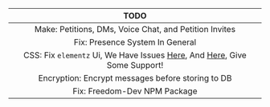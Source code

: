 |                                                                                        TODO                                                                                        |
| :--------------------------------------------------------------------------------------------------------------------------------------------------------------------------------: |
|                                                               Make: Petitions, DMs, Voice Chat, and Petition Invites                                                               |
|                                                                          Fix: Presence System In General                                                                           |
| CSS: Fix `elementz` Ui, We Have Issues [Here](https://github.com/elementz-ui/elementz/issues/9), And [Here](https://github.com/elementz-ui/elementz/issues/10), Give Some Support! |
|                                                                 Encryption: Encrypt messages before storing to DB                                                                  |
|                                                                            Fix: Freedom-Dev NPM Package                                                                            |
